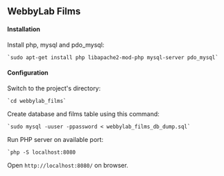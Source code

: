 ## WebbyLab Films

#### Installation
Install php, mysql and pdo_mysql:

    `sudo apt-get install php libapache2-mod-php mysql-server pdo_mysql`

#### Configuration
Switch to the project's directory:

    `cd webbylab_films`

Create database and films table using this command:

    `sudo mysql -uuser -ppassword < webbylab_films_db_dump.sql`

Run PHP server on available port:

    `php -S localhost:8080

Open `http://localhost:8080/` on browser.
